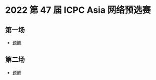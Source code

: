 # 2022 第 47 届 ICPC Asia 网络预选赛

## 第一场

- [题解](https://upload-file.xcpcio.com/icpc/47th/2022第一场网络赛题解.pdf)

## 第二场

- [题解](https://upload-file.xcpcio.com/icpc/47th/2022第二场网络赛题解.pdf)
